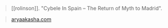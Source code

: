 > [[rolinson]]. "Cybele In Spain – The Return of Myth to Madrid".

> [aryaakasha.com](https://aryaakasha.com/2019/09/28/cybele-in-spain-the-return-of-myth-to-madrid/)